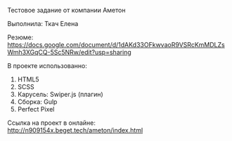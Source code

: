 Тестовое задание от компании Аметон

Выполнила: Ткач Елена 

Резюме: https://docs.google.com/document/d/1dAKd33OFkwvaoR9VSRcKmMDLZsWmh3XGqCQ-5Sc5NRw/edit?usp=sharing


В проекте использованно:
1. HTML5
2. SCSS
3. Карусель: Swiper.js (плагин)
4. Cборка: Gulp
5. Perfect Pixel 

Ссылка на проект в онлайне: http://n909154x.beget.tech/ameton/index.html
